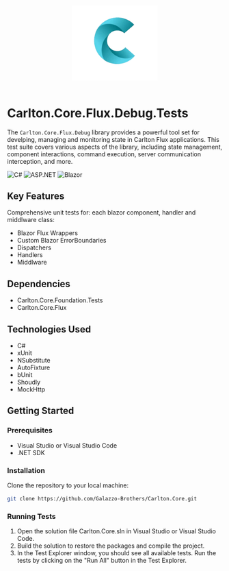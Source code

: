 ﻿<div align="center">
    <img src="../../../../images/CarltonLogo.png" alt="Carlton Logo" width="200" />
</div>
</br>

# Carlton.Core.Flux.Debug.Tests

The `Carlton.Core.Flux.Debug` library provides a powerful tool set for develping, managing and monitoring state in Carlton Flux applications. This test suite covers various aspects of the library, including state management, component interactions, command execution, server communication interception, and more.

![C#](https://img.shields.io/badge/language-C%23-blue)
![ASP.NET](https://img.shields.io/badge/ASP.NET-blue)
![Blazor](https://img.shields.io/badge/Blazor-blue)

## Key Features

Comprehensive unit tests for: each blazor component, handler and middlware class:
* Blazor Flux Wrappers
* Custom Blazor ErrorBoundaries
* Dispatchers
* Handlers
* Middlware
  
## Dependencies

* Carlton.Core.Foundation.Tests
* Carlton.Core.Flux

## Technologies Used

* C#
* xUnit
* NSubstitute
* AutoFixture
* bUnit
* Shoudly
* MockHttp

## Getting Started

### Prerequisites

* Visual Studio or Visual Studio Code
* .NET SDK

### Installation

Clone the repository to your local machine:

```bash
git clone https://github.com/Galazzo-Brothers/Carlton.Core.git
```

### Running Tests
1. Open the solution file Carlton.Core.sln in Visual Studio or Visual Studio Code.
2. Build the solution to restore the packages and compile the project.
3. In the Test Explorer window, you should see all available tests.
Run the tests by clicking on the "Run All" button in the Test Explorer.
